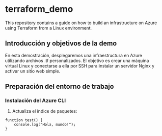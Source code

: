 # terraform_demo

This repository contains a guide on how to build an infrastructure on Azure using Terraform from a Linux environment.

## Introducción y objetivos de la demo

En esta demostración, desplegaremos una infraestructura en Azure utilizando archivos .tf personalizados. El objetivo es crear una máquina virtual Linux y conectarse a ella por SSH para instalar un servidor Nginx y activar un sitio web simple.

## Preparación del entorno de trabajo

### Instalación del Azure CLI

1. Actualiza el índice de paquetes:

```
function test() {
    console.log("Hola, mundo!");
}
```
